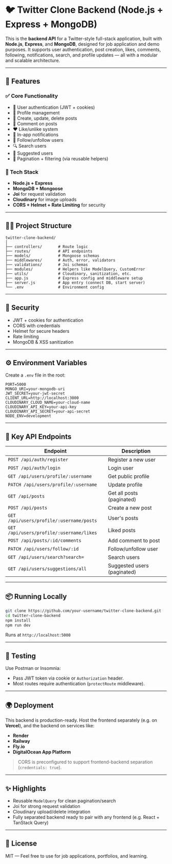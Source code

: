 # 🐦 Twitter Clone Backend (Node.js + Express + MongoDB)

This is the **backend API** for a Twitter-style full-stack application, built with **Node.js**, **Express**, and **MongoDB**, designed for job application and demo purposes. It supports user authentication, post creation, likes, comments, following, notifications, search, and profile updates — all with a modular and scalable architecture.

---

## 🚀 Features

### ✅ Core Functionality

- 🔐 User authentication (JWT + cookies)
- 👤 Profile management
- 📝 Create, update, delete posts
- 💬 Comment on posts
- ❤️ Like/unlike system
- 🔔 In-app notifications
- 🤝 Follow/unfollow users
- 🔍 Search users
- 🧠 Suggested users
- 📄 Pagination + filtering (via reusable helpers)

### 🧰 Tech Stack

- **Node.js + Express**
- **MongoDB + Mongoose**
- **Joi** for request validation
- **Cloudinary** for image uploads
- **CORS + Helmet + Rate Limiting** for security

---

## 🧑‍💻 Project Structure

```
twitter-clone-backend/
│
├── controllers/       # Route logic
├── routes/            # API endpoints
├── models/            # Mongoose schemas
├── middlewares/       # Auth, error, validators
├── validations/       # Joi schemas
├── modules/           # Helpers like ModelQuery, CustomError
├── utils/             # Cloudinary, sanitization, etc.
├── app.js             # Express config and middleware setup
├── server.js          # App entry (connect DB, start server)
└── .env               # Environment config
```

---

## 🔐 Security

- JWT + cookies for authentication
- CORS with credentials
- Helmet for secure headers
- Rate limiting
- MongoDB & XSS sanitization

---

## ⚙️ Environment Variables

Create a `.env` file in the root:

```
PORT=5000
MONGO_URI=your-mongodb-uri
JWT_SECRET=your-jwt-secret
CLIENT_URL=http://localhost:3000
CLOUDINARY_CLOUD_NAME=your-cloud-name
CLOUDINARY_API_KEY=your-api-key
CLOUDINARY_API_SECRET=your-api-secret
NODE_ENV=development
```

---

## 🔗 Key API Endpoints

| Endpoint                                 | Description                 |
| ---------------------------------------- | --------------------------- |
| `POST /api/auth/register`                | Register a new user         |
| `POST /api/auth/login`                   | Login user                  |
| `GET /api/users/profile/:username`       | Get public profile          |
| `PATCH /api/users/profile/:username`     | Update profile              |
| `GET /api/posts`                         | Get all posts (paginated)   |
| `POST /api/posts`                        | Create a new post           |
| `GET /api/users/profile/:username/posts` | User's posts                |
| `GET /api/users/profile/:username/likes` | Liked posts                 |
| `POST /api/posts/:id/comments`           | Add comment to post         |
| `PATCH /api/users/follow/:id`            | Follow/unfollow user        |
| `GET /api/users/search?search=`          | Search users                |
| `GET /api/users/suggestions/all`         | Suggested users (paginated) |

---

## 📦 Running Locally

```bash
git clone https://github.com/your-username/twitter-clone-backend.git
cd twitter-clone-backend
npm install
npm run dev
```

Runs at `http://localhost:5000`

---

## 🧪 Testing

Use Postman or Insomnia:

- Pass JWT token via cookie or `Authorization` header.
- Most routes require authentication (`protectRoute` middleware).

---

## 🌍 Deployment

This backend is production-ready. Host the frontend separately (e.g. on **Vercel**), and the backend on services like:

- **Render**
- **Railway**
- **Fly.io**
- **DigitalOcean App Platform**

> CORS is preconfigured to support frontend-backend separation (`credentials: true`).

---

## ✨ Highlights

- Reusable `ModelQuery` for clean pagination/search
- Joi for strong request validation
- Cloudinary upload/delete integration
- Fully separated backend ready to pair with any frontend (e.g. React + TanStack Query)

---

## 📝 License

MIT — Feel free to use for job applications, portfolios, and learning.
